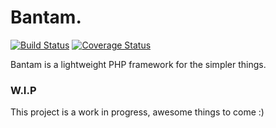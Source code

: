 # Bantam.
[![Build Status](https://travis-ci.org/r3oath/bantam.svg?branch=master)](https://travis-ci.org/r3oath/bantam)
[![Coverage Status](https://coveralls.io/repos/r3oath/bantam/badge.svg)](https://coveralls.io/r/r3oath/bantam)

Bantam is a lightweight PHP framework for the simpler things.

### W.I.P
This project is a work in progress, awesome things to come :)
